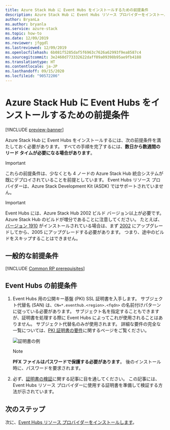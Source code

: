 ```yaml
---
title: Azure Stack Hub に Event Hubs をインストールするための前提条件
description: Azure Stack Hub に Event Hubs リソース プロバイダーをインストールするにあたり、必要な前提条件について説明します。
author: BryanLa
ms.author: bryanla
ms.service: azure-stack
ms.topic: how-to
ms.date: 12/09/2019
ms.reviewer: jfggdl
ms.lastreviewed: 12/09/2019
ms.openlocfilehash: 6b081f5285daf5f6963c7626a62993f9ea8587c4
ms.sourcegitcommit: 3e2460d773332622daff09a09398b95ae9fb4188
ms.translationtype: HT
ms.contentlocale: ja-JP
ms.lasthandoff: 09/15/2020
ms.locfileid: "90572206"
---
```

# <a name="prerequisites-for-installing-event-hubs-on-azure-stack-hub"></a>Azure Stack Hub に Event Hubs をインストールするための前提条件

[!INCLUDE [preview-banner](../includes/event-hubs-preview.md)]

Azure Stack Hub に Event Hubs をインストールするには、次の前提条件を満たしておく必要があります。 すべての手順を完了するには、**数日から数週間のリード タイムが必要になる場合があります**。

> [!IMPORTANT]
> これらの前提条件は、少なくとも 4 ノードの Azure Stack Hub 統合システムが既にデプロイされていることを前提としています。 Event Hubs リソース プロバイダーは、Azure Stack Development Kit (ASDK) ではサポートされていません。

> [!IMPORTANT]
> Event Hubs には、Azure Stack Hub 2002 ビルド バージョン以上が必要です。 Azure Stack Hub のビルドが増分であることに注意してください。 たとえば、[バージョン 1910](./release-notes.md?view=azs-1910#1910-build-reference) がインストールされている場合は、まず [2002](./release-notes.md?view=azs-2002#2002-build-reference) にアップグレードしてから、2005 にアップグレードする必要があります。 つまり、途中のビルドをスキップすることはできません。

## <a name="common-prerequisites"></a>一般的な前提条件

[!INCLUDE [Common RP prerequisites](../includes/marketplace-resource-provider-prerequisites.md)]

## <a name="event-hubs-prerequisites"></a>Event Hubs の前提条件

1. Event Hubs 用の公開キー基盤 (PKI) SSL 証明書を入手します。 サブジェクト代替名 (SAN) は、`CN=*.eventhub.<region>.<fqdn>` の名前付けパターンに従っている必要があります。 サブジェクト名を指定することもできますが、証明書を処理する際に Event Hubs によってこれが使用されることはありません。 サブジェクト代替名のみが使用されます。 詳細な要件の完全な一覧については、[PKI 証明書の要件](azure-stack-pki-certs.md)に関するページをご覧ください。  

   ![証明書の例](media/event-hubs-rp-prerequisites/certificate-example.png)

   > [!NOTE]
   > **PFX ファイルはパスワードで保護する必要があります**。 後のインストール時に、パスワードを要求されます。

2. 必ず、[証明書の検証](azure-stack-validate-pki-certs.md)に関する記事に目を通してください。 この記事には、Event Hubs リソース プロバイダーに使用する証明書を準備して検証する方法が示されています。 

## <a name="next-steps"></a>次のステップ

次に、[Event Hubs リソース プロバイダーをインストールします](event-hubs-rp-install.md)。
